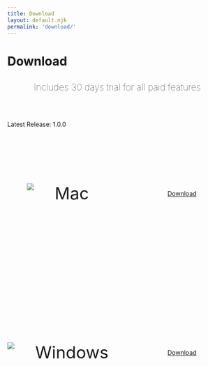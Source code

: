 ```yaml
---
title: Download
layout: default.njk
permalink: 'download/'
---
```


<script src="/js/download.js"></script>

<style>

#download #price {
  display: inline-block;
  margin: 0;
}
#download > #content {
  display: grid;
  align-items: start;
  justify-items: center;
}
#download h2 {
  display: inline-block;
  margin: 0.75rem 0 4rem 0 ;
  font-size: 1.5em;
  font-weight: 100;
}
#latest-version {
  display: inline-block;
  width: 100%;
  text-align: left;
  margin: 0 ;
  font-size: 1em;
}
#download-grid {
  display: grid;
  grid-template-columns: 1fr 1px 1fr;
  grid-template-rows: 300px 1px 300px;
  justify-items: center;
  align-items: center;
  grid-gap: 2rem;
  width: 100%;
}
.separator {
  grid-column: 1 / span 3;
  justify-self: normal;
}
.separator.vertical {
  width: 1px;
  height: auto;
  grid-column: auto;
  align-self: normal;
}
#download .type-grid {
  display: flex;
}
#download .type {
  font-size: 2.75em;
  align-self: center;
  margin-left: 3rem;
}
#download .primary {
  margin: auto;
}

@media screen and (max-width: 900px) {
  #download-grid {
    grid-template-columns: 1fr;
    grid-template-rows: repeat(5, auto);
  }
  .separator.vertical {
    display: none
  }
  .separator {
    grid-column: 1;
    justify-self: normal;
  }
  #download .type-grid {
    margin-bottom: 2rem;
  }
}


</style>

<div class="container" id="download">
  <div id="header">
    <h1>Download</h1>
    <div class="separator"></div>
  </div>
  <div id="content">
    <h2 id="sub-header">Includes 30 days trial for all paid features</h2>
    <p id="latest-version">Latest Release: 1.0.0</p>
    <div id="download-grid">
      <div class="type-grid">
        <img class="icon" src="/img/apple.png" />
        <div class="type">Mac</div>
      </div>
      <div class="separator vertical"></div>
      <a id="mac-button" class="button primary" href="/download/mac">Download</a>
      <div class="separator"></div>
      <div class="type-grid">
        <img class="icon" src="/img/windows.png" />
        <div class="type">Windows</div>
      </div>
      <div class="separator vertical"></div>
      <a id="win-button" class="button primary" href="/download/win">Download</a>
    </div>
    
  </div>
  <div id="container-footer">
    <div class="separator"></div>
  </div>
</div>